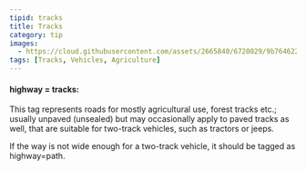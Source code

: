 ```yaml
---
tipid: tracks
title: Tracks
category: tip
images:
  - https://cloud.githubusercontent.com/assets/2665840/6720029/9b764622-cd95-11e4-9b9f-de03f3b46af9.jpg
tags: [Tracks, Vehicles, Agriculture]
---
```


#### highway = tracks:

This tag represents roads for mostly agricultural use, forest tracks etc.; usually unpaved (unsealed) but may occasionally apply to paved tracks as well, that are suitable for two-track vehicles, such as tractors or jeeps.

If the way is not wide enough for a two-track vehicle, it should be tagged as highway=path.


